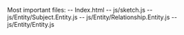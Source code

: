 Most important files:
 -- Index.html
 -- js/sketch.js
 -- js/Entity/Subject.Entity.js
 -- js/Entity/Relationship.Entity.js
 -- js/Entity/Entity.js